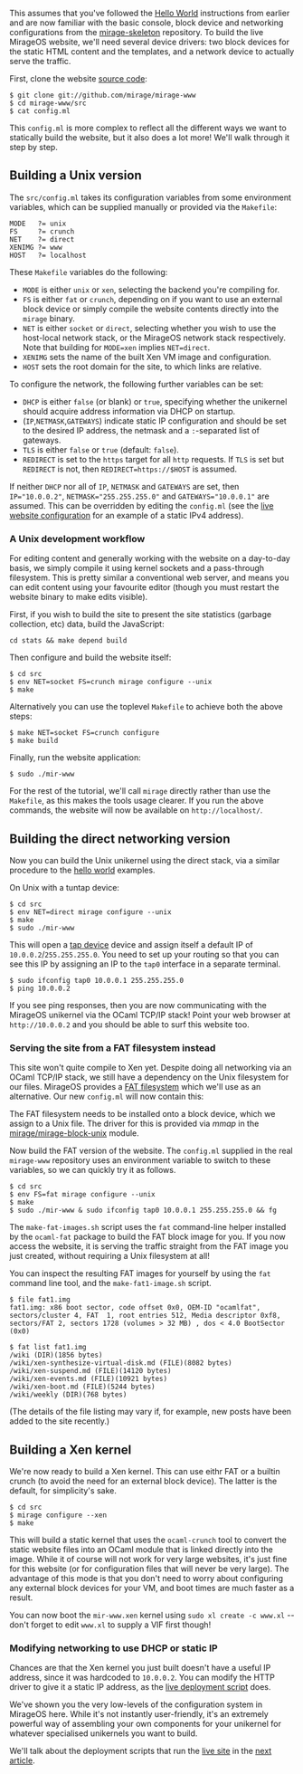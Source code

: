 This assumes that you've followed the [Hello World](/wiki/hello-world)
instructions from earlier and are now familiar with the basic console, block
device and networking configurations from the
[mirage-skeleton](https://github.com/mirage/mirage-skeleton) repository. To
build the live MirageOS website, we'll need several device drivers: two block
devices for the static HTML content and the templates, and a network device to
actually serve the traffic.

First, clone the website [source code](https://github.com/mirage/mirage-www):

```
$ git clone git://github.com/mirage/mirage-www
$ cd mirage-www/src
$ cat config.ml
```

This `config.ml` is more complex to reflect all the different ways we want to
statically build the website, but it also does a lot more! We'll walk through it
step by step.

## Building a Unix version

The `src/config.ml` takes its configuration variables from some environment
variables, which can be supplied manually or provided via the `Makefile`:

```
MODE   ?= unix
FS     ?= crunch
NET    ?= direct
XENIMG ?= www
HOST   ?= localhost
```

These `Makefile` variables do the following:
* `MODE` is either `unix` or `xen`, selecting the backend you're compiling for.
* `FS` is either `fat` or `crunch`, depending on if you want to use an external
  block device or simply compile the website contents directly into the `mirage`
  binary.
* `NET` is either `socket` or `direct`, selecting whether you wish to use the
  host-local network stack, or the MirageOS network stack respectively. Note
  that building for `MODE=xen` implies `NET=direct`.
* `XENIMG` sets the name of the built Xen VM image and configuration.
* `HOST` sets the root domain for the site, to which links are relative.

To configure the network, the following further variables can be set:
+ `DHCP` is either `false` (or blank) or `true`, specifying whether the
  unikernel should acquire address information via DHCP on startup.
+ (`IP`,`NETMASK`,`GATEWAYS`) indicate static IP configuration and should be set
  to the desired IP address, the netmask and a `:`-separated list of gateways.
+ `TLS` is either `false` or `true` (default: `false`).
+ `REDIRECT` is set to the `https` target for all `http` requests. If `TLS` is
  set but `REDIRECT` is not, then `REDIRECT=https://$HOST` is assumed.

If neither `DHCP` nor all of `IP`, `NETMASK` and `GATEWAYS` are set, then
`IP="10.0.0.2"`, `NETMASK="255.255.255.0"` and `GATEWAYS="10.0.0.1"` are
assumed. This can be overridden by editing the `config.ml` (see the
[live website configuration](https://github.com/mirage/mirage-www/blob/master/.travis.yml)
for an example of a static IPv4 address).

### A Unix development workflow

For editing content and generally working with the website on a day-to-day
basis, we simply compile it using kernel sockets and a pass-through filesystem.
This is pretty similar a conventional web server, and means you can edit content
using your favourite editor (though you must restart the website binary to make
edits visible).

First, if you wish to build the site to present the site statistics (garbage
collection, etc) data, build the JavaScript:

```
cd stats && make depend build
```

Then configure and build the website itself:

```
$ cd src
$ env NET=socket FS=crunch mirage configure --unix
$ make
```

Alternatively you can use the toplevel `Makefile` to achieve both the above
steps:

```
$ make NET=socket FS=crunch configure
$ make build
```

Finally, run the website application:

```
$ sudo ./mir-www
```

For the rest of the tutorial, we'll call `mirage` directly rather than use the
`Makefile`, as this makes the tools usage clearer. If you run the above
commands, the website will now be available on `http://localhost/`.

## Building the direct networking version

Now you can build the Unix unikernel using the direct stack, via a similar
procedure to the [hello world](/wiki/hello-world) examples.

On Unix with a tuntap device:

```
$ cd src
$ env NET=direct mirage configure --unix
$ make
$ sudo ./mir-www
```

This will open a [tap device](http://en.wikipedia.org/wiki/TUN/TAP) device and
assign itself a default IP of `10.0.0.2`/`255.255.255.0`. You need to set up
your routing so that you can see this IP by assigning an IP to the `tap0`
interface in a separate terminal.

```
$ sudo ifconfig tap0 10.0.0.1 255.255.255.0
$ ping 10.0.0.2
```

If you see ping responses, then you are now communicating with the MirageOS
unikernel via the OCaml TCP/IP stack! Point your web browser at
`http://10.0.0.2` and you should be able to surf this website too.

### Serving the site from a FAT filesystem instead

This site won't quite compile to Xen yet. Despite doing all networking via an
OCaml TCP/IP stack, we still have a dependency on the Unix filesystem for our
files. MirageOS provides a [FAT filesystem](http://github.com/mirage/ocaml-fat)
which we'll use as an alternative. Our new `config.ml` will now contain this:

The FAT filesystem needs to be installed onto a block device, which we assign to
a Unix file. The driver for this is provided via *mmap* in the
[mirage/mirage-block-unix](https://github.com/mirage/mirage-block-unix) module.

Now build the FAT version of the website. The `config.ml` supplied in the real
`mirage-www` repository uses an environment variable to switch to these
variables, so we can quickly try it as follows.

```
$ cd src
$ env FS=fat mirage configure --unix
$ make
$ sudo ./mir-www & sudo ifconfig tap0 10.0.0.1 255.255.255.0 && fg
```

The `make-fat-images.sh` script uses the `fat` command-line helper installed by
the `ocaml-fat` package to build the FAT block image for you. If you now access
the website, it is serving the traffic straight from the FAT image you just
created, without requiring a Unix filesystem at all!

You can inspect the resulting FAT images for yourself by using the `fat` command
line tool, and the `make-fat1-image.sh` script.

```
$ file fat1.img
fat1.img: x86 boot sector, code offset 0x0, OEM-ID "ocamlfat",
sectors/cluster 4, FAT  1, root entries 512, Media descriptor 0xf8,
sectors/FAT 2, sectors 1728 (volumes > 32 MB) , dos < 4.0 BootSector (0x0)

$ fat list fat1.img
/wiki (DIR)(1856 bytes)
/wiki/xen-synthesize-virtual-disk.md (FILE)(8082 bytes)
/wiki/xen-suspend.md (FILE)(14120 bytes)
/wiki/xen-events.md (FILE)(10921 bytes)
/wiki/xen-boot.md (FILE)(5244 bytes)
/wiki/weekly (DIR)(768 bytes)
```

(The details of the file listing may vary if, for example, new posts have been
added to the site recently.)

## Building a Xen kernel

We're now ready to build a Xen kernel.  This can use eithr FAT or a builtin
crunch (to avoid the need for an external block device).  The latter is the
default, for simplicity's sake.

```
$ cd src
$ mirage configure --xen
$ make
```

This will build a static kernel that uses the `ocaml-crunch` tool to convert the
static website files into an OCaml module that is linked directly into the
image. While it of course will not work for very large websites, it's just fine
for this website (or for configuration files that will never be very large). The
advantage of this mode is that you don't need to worry about configuring any
external block devices for your VM, and boot times are much faster as a result.

You can now boot the `mir-www.xen` kernel using `sudo xl create -c www.xl` --
don't forget to edit `www.xl` to supply a VIF first though!

### Modifying networking to use DHCP or static IP

Chances are that the Xen kernel you just built doesn't have a useful IP address,
since it was hardcoded to `10.0.0.2`. You can modify the HTTP driver to give it
a static IP address, as the
[live deployment script](https://github.com/mirage/mirage-www/blob/master/.travis-www.ml)
does.

We've shown you the very low-levels of the configuration system in MirageOS
here. While it's not instantly user-friendly, it's an extremely powerful way of
assembling your own components for your unikernel for whatever specialised
unikernels you want to build.

We'll talk about the deployment scripts that run the
[live site](http://openmirage.org) in the
[next article](/docs/deploying-via-ci).
